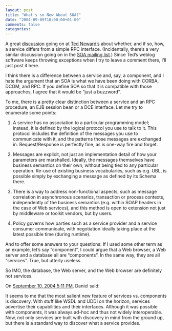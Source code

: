 ```yaml
---
layout: post
title: "What's so New About SOA?"
date: "2004-09-09T10:00:00+01:00"
comments: false
categories: 
---
```


<p>A great <a href="http://www.neward.net/ted/weblog/comment.jsp?entryID=1094709676078">discussion</a> going on at <a href="http://www.neward.net/ted/weblog/">Ted Neward&#8217;s</a> about whether, and if so, how, a service differs from a simple RPC interface. (Incidentally, there&#8217;s a very similar discussion going on in the <a href="http://groups.yahoo.com/group/service-orientated-architecture/">SOA mailing list</a>.) Since Ted&#8217;s weblog software keeps throwing exceptions when I try to leave a comment there, I&#8217;ll just post it here. </p>

<p>I think there is a difference between a service and, say, a component, and I hate the argument that an SOA is what we have been doing with CORBA, DCOM, and RPC. If you define SOA so that it is compatible with those approaches, I agree that it would be &#8220;just a buzzword&#8221;. </p>

<p>To me, there is a pretty clear distinction between a service and an RPC procedure, an EJB session bean or a DCE interface. Let me try to enumerate some points:</p>

<ol>
<li><p>A service has no association to a particular programming model; instead, it is defined by the logical protocol you use to talk to it. This protocol includes the definition of the messages you use to communicate with it, and the patterns those messages are exchanged in. Request/Response is perfectly fine, as is one-way fire and forget.</p></li>
<li><p>Messages are explicit, not just an implementation detail of how your parameters are marshalled. Ideally, the messages themselves have business semantics on their own, without being tied to any particular operation. Re-use of existing business vocabularies, such as e.g. UBL, is possible simply by exchanging a message as defined by its Schema there.</p></li>
<li><p>There is a way to address non-functional aspects, such as message correlation in asynchronous scenarios, transaction or process contexts, independently of the business semantics (e.g. within SOAP headers in the case of Web services), and this method is open to extension not just by middleware or toolkit vendors, but by users.</p></li>
<li><p>Policy governs how parties such as a service provider and a service consumer communicate, with negotiation ideally taking place at the latest possible time (during runtime).</p></li>
</ol>

<p>And to offer some answers to your questions: If I used some other term as an example, let&#8217;s say &#8220;component&#8221;, I could argue that a Web browser, a Web server and a database all are &#8220;components&#8221;. In the same way, they are all &#8220;services&#8221;. True, but utterly useless.</p>

<p>So IMO, the database, the Web server, and the Web browser are definitely not services.</p>

<section class="comments">

<div class="comment" id="comment-359">
On <a href="#comment-359" title="Permalink to this comment">September 10, 2004  5:11 PM</a>, Daniel
said:
<p>It seems to me that the most salient new feature of services vs. components is discovery. With stuff like WSDL and UDDI on the horizon, services advertise their capabilities and their interfaces. Although it was possible with components, it was always ad-hoc and thus not widely interoperable. Now, not only services are built with discovery in mind from the ground up, but there is a standard way to discover what a service provides.</p>


</section>

